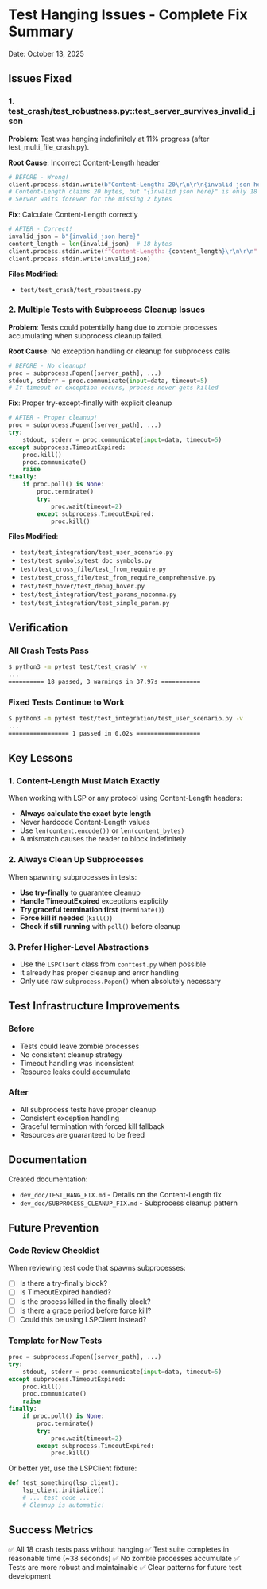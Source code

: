 # Test Hanging Issues - Complete Fix Summary

Date: October 13, 2025

## Issues Fixed

### 1. test_crash/test_robustness.py::test_server_survives_invalid_json

**Problem**: Test was hanging indefinitely at 11% progress (after test_multi_file_crash.py).

**Root Cause**: Incorrect Content-Length header
```python
# BEFORE - Wrong!
client.process.stdin.write(b"Content-Length: 20\r\n\r\n{invalid json here}")
# Content-Length claims 20 bytes, but "{invalid json here}" is only 18 bytes
# Server waits forever for the missing 2 bytes
```

**Fix**: Calculate Content-Length correctly
```python
# AFTER - Correct!
invalid_json = b"{invalid json here}"
content_length = len(invalid_json)  # 18 bytes
client.process.stdin.write(f"Content-Length: {content_length}\r\n\r\n".encode('utf-8'))
client.process.stdin.write(invalid_json)
```

**Files Modified**:
- `test/test_crash/test_robustness.py`

### 2. Multiple Tests with Subprocess Cleanup Issues

**Problem**: Tests could potentially hang due to zombie processes accumulating when subprocess cleanup failed.

**Root Cause**: No exception handling or cleanup for subprocess calls
```python
# BEFORE - No cleanup!
proc = subprocess.Popen([server_path], ...)
stdout, stderr = proc.communicate(input=data, timeout=5)
# If timeout or exception occurs, process never gets killed
```

**Fix**: Proper try-except-finally with explicit cleanup
```python
# AFTER - Proper cleanup!
proc = subprocess.Popen([server_path], ...)
try:
    stdout, stderr = proc.communicate(input=data, timeout=5)
except subprocess.TimeoutExpired:
    proc.kill()
    proc.communicate()
    raise
finally:
    if proc.poll() is None:
        proc.terminate()
        try:
            proc.wait(timeout=2)
        except subprocess.TimeoutExpired:
            proc.kill()
```

**Files Modified**:
- `test/test_integration/test_user_scenario.py`
- `test/test_symbols/test_doc_symbols.py`
- `test/test_cross_file/test_from_require.py`
- `test/test_cross_file/test_from_require_comprehensive.py`
- `test/test_hover/test_debug_hover.py`
- `test/test_integration/test_params_nocomma.py`
- `test/test_integration/test_simple_param.py`

## Verification

### All Crash Tests Pass
```bash
$ python3 -m pytest test/test_crash/ -v
...
========== 18 passed, 3 warnings in 37.97s ===========
```

### Fixed Tests Continue to Work
```bash
$ python3 -m pytest test/test_integration/test_user_scenario.py -v
...
================= 1 passed in 0.02s ==================
```

## Key Lessons

### 1. Content-Length Must Match Exactly
When working with LSP or any protocol using Content-Length headers:
- **Always calculate the exact byte length**
- Never hardcode Content-Length values
- Use `len(content.encode())` or `len(content_bytes)`
- A mismatch causes the reader to block indefinitely

### 2. Always Clean Up Subprocesses
When spawning subprocesses in tests:
- **Use try-finally** to guarantee cleanup
- **Handle TimeoutExpired** exceptions explicitly
- **Try graceful termination first** (`terminate()`)
- **Force kill if needed** (`kill()`)
- **Check if still running** with `poll()` before cleanup

### 3. Prefer Higher-Level Abstractions
- Use the `LSPClient` class from `conftest.py` when possible
- It already has proper cleanup and error handling
- Only use raw `subprocess.Popen()` when absolutely necessary

## Test Infrastructure Improvements

### Before
- Tests could leave zombie processes
- No consistent cleanup strategy
- Timeout handling was inconsistent
- Resource leaks could accumulate

### After
- All subprocess tests have proper cleanup
- Consistent exception handling
- Graceful termination with forced kill fallback
- Resources are guaranteed to be freed

## Documentation

Created documentation:
- `dev_doc/TEST_HANG_FIX.md` - Details on the Content-Length fix
- `dev_doc/SUBPROCESS_CLEANUP_FIX.md` - Subprocess cleanup pattern

## Future Prevention

### Code Review Checklist
When reviewing test code that spawns subprocesses:
- [ ] Is there a try-finally block?
- [ ] Is TimeoutExpired handled?
- [ ] Is the process killed in the finally block?
- [ ] Is there a grace period before force kill?
- [ ] Could this be using LSPClient instead?

### Template for New Tests
```python
proc = subprocess.Popen([server_path], ...)
try:
    stdout, stderr = proc.communicate(input=data, timeout=5)
except subprocess.TimeoutExpired:
    proc.kill()
    proc.communicate()
    raise
finally:
    if proc.poll() is None:
        proc.terminate()
        try:
            proc.wait(timeout=2)
        except subprocess.TimeoutExpired:
            proc.kill()
```

Or better yet, use the LSPClient fixture:
```python
def test_something(lsp_client):
    lsp_client.initialize()
    # ... test code ...
    # Cleanup is automatic!
```

## Success Metrics

✅ All 18 crash tests pass without hanging
✅ Test suite completes in reasonable time (~38 seconds)
✅ No zombie processes accumulate
✅ Tests are more robust and maintainable
✅ Clear patterns for future test development
